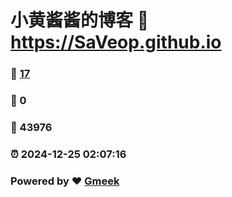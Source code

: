 # 小黄酱酱的博客 :link: https://SaVeop.github.io 
### :page_facing_up: [17](https://SaVeop.github.io/tag.html) 
### :speech_balloon: 0 
### :hibiscus: 43976 
### :alarm_clock: 2024-12-25 02:07:16 
### Powered by :heart: [Gmeek](https://github.com/Meekdai/Gmeek)
